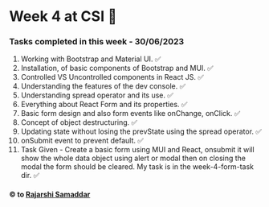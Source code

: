 # Week 4 at CSI 🚀

### Tasks completed in this week - 30/06/2023

1. Working with Bootstrap and Material UI. ✅
2. Installation, of basic components of Bootstrap and MUI. ✅
3. Controlled VS Uncontrolled components in React JS. ✅
4. Understanding the features of the dev console. ✅
5. Understanding spread operator and its use. ✅
6. Everything about React Form and its properties. ✅
7. Basic form design and also form events like onChange, onClick. ✅
8. Concept of object destructuring. ✅
9. Updating state without losing the prevState using the spread operator. ✅
10. onSubmit event to prevent default. ✅
11. Task Given - Create a basic form using MUI and React, onsubmit it will show the whole data object using alert or modal then on closing the modal the form should be cleared. My task is in the week-4-form-task dir. ✅

#### © to [Rajarshi Samaddar](https://www.linkedin.com/in/rajarshisamaddar/)

